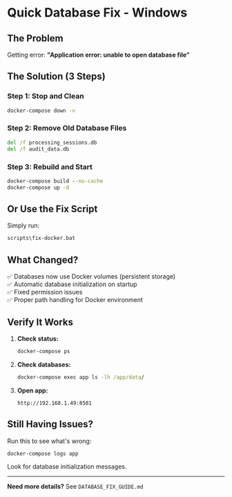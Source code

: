 # Quick Database Fix - Windows

## The Problem
Getting error: **"Application error: unable to open database file"**

## The Solution (3 Steps)

### Step 1: Stop and Clean
```cmd
docker-compose down -v
```

### Step 2: Remove Old Database Files
```cmd
del /f processing_sessions.db
del /f audit_data.db
```

### Step 3: Rebuild and Start
```cmd
docker-compose build --no-cache
docker-compose up -d
```

## Or Use the Fix Script

Simply run:
```cmd
scripts\fix-docker.bat
```

## What Changed?

✅ Databases now use Docker volumes (persistent storage)  
✅ Automatic database initialization on startup  
✅ Fixed permission issues  
✅ Proper path handling for Docker environment  

## Verify It Works

1. **Check status:**
   ```cmd
   docker-compose ps
   ```

2. **Check databases:**
   ```cmd
   docker-compose exec app ls -lh /app/data/
   ```

3. **Open app:**
   ```
   http://192.168.1.49:8501
   ```

## Still Having Issues?

Run this to see what's wrong:
```cmd
docker-compose logs app
```

Look for database initialization messages.

---

**Need more details?** See `DATABASE_FIX_GUIDE.md`
